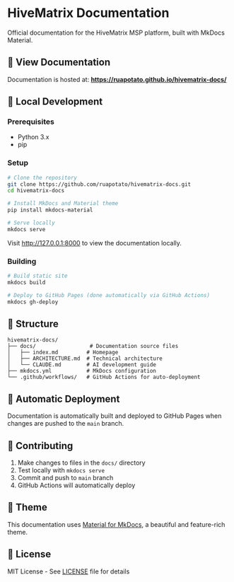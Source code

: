 # HiveMatrix Documentation

Official documentation for the HiveMatrix MSP platform, built with MkDocs Material.

## 📖 View Documentation

Documentation is hosted at: **https://ruapotato.github.io/hivematrix-docs/**

## 🚀 Local Development

### Prerequisites

- Python 3.x
- pip

### Setup

```bash
# Clone the repository
git clone https://github.com/ruapotato/hivematrix-docs.git
cd hivematrix-docs

# Install MkDocs and Material theme
pip install mkdocs-material

# Serve locally
mkdocs serve
```

Visit http://127.0.0.1:8000 to view the documentation locally.

### Building

```bash
# Build static site
mkdocs build

# Deploy to GitHub Pages (done automatically via GitHub Actions)
mkdocs gh-deploy
```

## 📁 Structure

```
hivematrix-docs/
├── docs/                 # Documentation source files
│   ├── index.md         # Homepage
│   ├── ARCHITECTURE.md  # Technical architecture
│   └── CLAUDE.md        # AI development guide
├── mkdocs.yml           # MkDocs configuration
└── .github/workflows/   # GitHub Actions for auto-deployment
```

## 🔄 Automatic Deployment

Documentation is automatically built and deployed to GitHub Pages when changes are pushed to the `main` branch.

## 📝 Contributing

1. Make changes to files in the `docs/` directory
2. Test locally with `mkdocs serve`
3. Commit and push to `main` branch
4. GitHub Actions will automatically deploy

## 🎨 Theme

This documentation uses [Material for MkDocs](https://squidfunk.github.io/mkdocs-material/), a beautiful and feature-rich theme.

## 📄 License

MIT License - See [LICENSE](LICENSE) file for details
